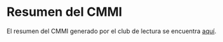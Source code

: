 # Resumen del CMMI

El resumen del CMMI generado por el club de lectura se encuentra [aquí](https://app.diagrams.net/#G1hWPe_rUVrWTALsOIUZzEkxuhXj7HzcHy).